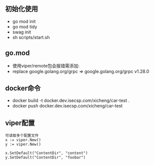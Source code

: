## 初始化使用
* go mod init 
* go mod tidy
* swag init  
* sh scripts/start.sh


## go.mod
* 使用viper/remote包会报错需添加:
* replace google.golang.org/grpc => google.golang.org/grpc v1.28.0


## docker命令
* docker build -t docker.dev.isecsp.com/xicheng/car-test .
* docker push docker.dev.isecsp.com/xicheng/car-test


## viper配置
```
可读取多个配置文件
x := viper.New()
y := viper.New()
 
x.SetDefault("ContentDir", "content")
y.SetDefault("ContentDir", "foobar")
```

